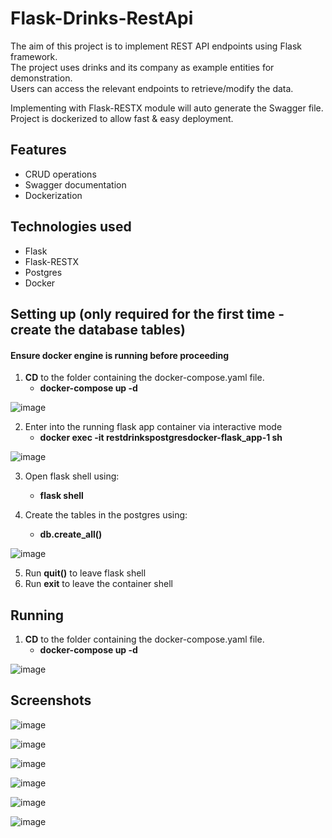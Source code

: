 # Flask-Drinks-RestApi
The aim of this project is to implement REST API endpoints using Flask framework.<br/>
The project uses drinks and its company as example entities for demonstration.<br/>
Users can access the relevant endpoints to retrieve/modify the data.<br/>

Implementing with Flask-RESTX module will auto generate the Swagger file. <br/>
Project is dockerized to allow fast & easy deployment. 

## Features
* CRUD operations
* Swagger documentation
* Dockerization
  
## Technologies used
* Flask 
* Flask-RESTX
* Postgres
* Docker

## Setting up (only required for the first time - create the database tables)
#### Ensure docker engine is running before proceeding ####

1. **CD** to the folder containing the docker-compose.yaml file.
    - **docker-compose up -d**

![image](https://github.com/dude76vvv/flask-drinks-restApi/assets/131178280/119d2928-a735-47e2-91b0-20da4e008f80)

2. Enter into the running flask app container via interactive mode
    - **docker exec -it restdrinkspostgresdocker-flask_app-1 sh**

![image](https://github.com/dude76vvv/flask-drinks-restApi/assets/131178280/d5249891-800b-4ae0-a790-f171a10d6fbc)

3. Open flask shell using:
    - **flask shell**
  
4. Create the tables in the postgres using:
     - **db.create_all()**

![image](https://github.com/dude76vvv/flask-drinks-restApi/assets/131178280/fb0cb0f9-2b26-4f87-ae3d-084fd0e709dd)

5. Run **quit()** to leave flask shell
6. Run **exit** to leave the container shell

## Running
1. **CD** to the folder containing the docker-compose.yaml file.
    - **docker-compose up -d**

![image](https://github.com/dude76vvv/flask-drinks-restApi/assets/131178280/81601278-a556-45d0-a372-497206526b47)
  
## Screenshots

![image](https://github.com/dude76vvv/flask-drinks-restApi/assets/131178280/3bac9246-e518-4aee-b35b-4f8fdefaa299)

![image](https://github.com/dude76vvv/flask-drinks-restApi/assets/131178280/a3453a09-fc7f-4ea7-832f-ef0e2d3158a6)

![image](https://github.com/dude76vvv/flask-drinks-restApi/assets/131178280/183c0028-d213-4219-93eb-316aedb3a060)

![image](https://github.com/dude76vvv/flask-drinks-restApi/assets/131178280/861a36dd-ce96-44d6-bd63-94f3aa7848f2)

![image](https://github.com/dude76vvv/flask-drinks-restApi/assets/131178280/d1fd7d79-1b43-4b0e-9075-f05e8e2bbb52)

![image](https://github.com/dude76vvv/flask-drinks-restApi/assets/131178280/105ca0ce-c071-4fb5-af7c-d832db49dee2)









  
